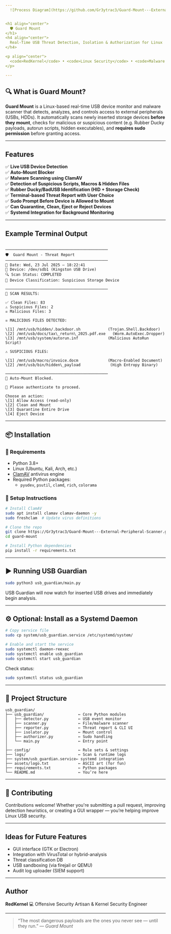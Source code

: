 ```yaml
---
  ![Process Diagram](https://github.com/Gr3ytrac3/Guard-Mount---External-Peripheral-Scanner/blob/b5dbbb53f08e5192246df2ff8e7643b0ae4676ab/guard-mount.png)


<h1 align="center">
  🛡️ Guard Mount
</h1>
<h4 align="center">
  Real-Time USB Threat Detection, Isolation & Authorization for Linux
</h4>

<p align="center">
  <code>RedKernel</code> • <code>Linux Security</code> • <code>Malware Prevention</code> • <code>Red Team Defense</code>
</p>

---
```


## 🔍 What is Guard Mount?

**Guard Mount** is a Linux-based real-time USB device monitor and malware scanner that detects, analyzes, and controls access to external peripherals (USBs, HDDs). It automatically scans newly inserted storage devices **before they mount**, checks for malicious or suspicious content (e.g. Rubber Ducky payloads, autorun scripts, hidden executables), and **requires sudo permission** before granting access.

---

## Features

✅ **Live USB Device Detection**  
✅ **Auto-Mount Blocker**  
✅ **Malware Scanning using ClamAV**  
✅ **Detection of Suspicious Scripts, Macros & Hidden Files**  
✅ **Rubber Ducky/BadUSB Identification (HID + Storage Check)**  
✅ **Terminal-based Threat Report with User Choice**  
✅ **Sudo Prompt Before Device is Allowed to Mount**  
✅ **Can Quarantine, Clean, Eject or Reject Devices**  
✅ **Systemd Integration for Background Monitoring**

---

## Example Terminal Output

```

─────────────────────────────────────────────
🛡️  Guard Mount - Threat Report
─────────────────────────────────────────────
📅 Date: Wed, 23 Jul 2025 — 18:22:41
📂 Device: /dev/sdb1 (Kingston USB Drive)
🔍 Scan Status: COMPLETED
🧠 Device Classification: Suspicious Storage Device

─────────────────────────────────────────────
🔬 SCAN RESULTS:

✅ Clean Files: 83
⚠️ Suspicious Files: 2
☠️ Malicious Files: 3

☠️ MALICIOUS FILES DETECTED:

\[1] /mnt/usb/hidden/.backdoor.sh            (Trojan.Shell.Backdoor)
\[2] /mnt/usb/docs/tax\_return\_2025.pdf.exe   (Worm.AutoExec.Dropper)
\[3] /mnt/usb/system/autorun.inf             (Malicious AutoRun Script)

⚠️ SUSPICIOUS FILES:

\[1] /mnt/usb/macro/invoice.docm             (Macro-Enabled Document)
\[2] /mnt/usb/bin/hidden\_payload             (High Entropy Binary)

─────────────────────────────────────────────
🛑 Auto-Mount Blocked.

🔐 Please authenticate to proceed.

Choose an action:
\[1] Allow Access (read-only)
\[2] Clean and Mount
\[3] Quarantine Entire Drive
\[4] Eject Device

````

---

## 📦 Installation

### 🔧 Requirements

- Python 3.8+
- Linux (Ubuntu, Kali, Arch, etc.)
- [ClamAV](https://www.clamav.net/) antivirus engine
- Required Python packages:
  - `pyudev`, `psutil`, `clamd`, `rich`, `colorama`

### 🧪 Setup Instructions

```bash
# Install ClamAV
sudo apt install clamav clamav-daemon -y
sudo freshclam  # Update virus definitions

# Clone the repo
git clone https://Gr3ytrac3/Guard-Mount---External-Peripheral-Scanner.git
cd guard-mount

# Install Python dependencies
pip install -r requirements.txt
````

---

## ▶️ Running USB Guardian

```bash
sudo python3 usb_guardian/main.py
```

USB Guardian will now watch for inserted USB drives and immediately begin analysis.

---

## ⚙️ Optional: Install as a Systemd Daemon

```bash
# Copy service file
sudo cp system/usb_guardian.service /etc/systemd/system/

# Enable and start the service
sudo systemctl daemon-reexec
sudo systemctl enable usb_guardian
sudo systemctl start usb_guardian
```

Check status:

```bash
sudo systemctl status usb_guardian
```

---

## 📁 Project Structure

```plaintext
usb_guardian/
├── usb_guardian/               ← Core Python modules
│   ├── detector.py             ← USB event monitor
│   ├── scanner.py              ← File/malware scanner
│   ├── reporter.py             ← Threat report & CLI UI
│   ├── isolator.py             ← Mount control
│   ├── authorizer.py           ← Sudo handling
│   └── main.py                 ← Entry point
│
├── config/                     ← Rule sets & settings
├── logs/                       ← Scan & runtime logs
├── system/usb_guardian.service← systemd integration
├── assets/logo.txt             ← ASCII art (for fun)
├── requirements.txt            ← Python packages
└── README.md                   ← You’re here
```

---

## 🤝 Contributing

Contributions welcome! Whether you're submitting a pull request, improving detection heuristics, or creating a GUI wrapper — you’re helping improve Linux USB security.

---

## Ideas for Future Features

* GUI interface (GTK or Electron)
* Integration with VirusTotal or hybrid-analysis
* Threat classification DB
* USB sandboxing (via firejail or QEMU)
* Audit log uploader (SIEM support)

---

## Author

**RedKernel**
💻 Offensive Security Artisan & Kernel Security Engineer

---

> “The most dangerous payloads are the ones you never see — until they run.”
> — *Guard Mount*
